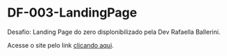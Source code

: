 # DF-003-LandingPage
Desafio: Landing Page do zero displonibilizado pela Dev Rafaella Ballerini.

Acesse o site pelo link [clicando aqui](https://gugas1lva.github.io/DF-003-LandingPage/).
